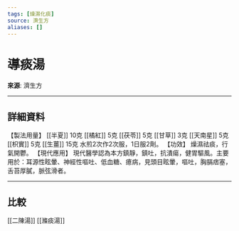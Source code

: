 ```yaml
---
tags: [燥濕化痰]
source: 濟生方
aliases: []
---
```


# 導痰湯

**來源**: 濟生方  

---

## 詳細資料
【製法用量】 [[半夏]] 10克 [[橘紅]] 5克 [[茯苓]] 5克 [[甘草]] 3克 [[天南星]] 5克 [[枳實]] 5克 [[生薑]] 15克
水煎2次作2次服，1日服2劑。
【功效】
燥濕祛痰，行氣開鬱。
【現代應用】
現代醫學認為本方鎮靜，鎮吐，抗潰瘍，健胃驅風。主要用於：耳源性眩暈、神經性嘔吐、低血糖、癔病，見頭目眩暈，嘔吐，胸膈痞塞，舌苔厚膩，脈弦滑者。

---

## 比較
[[二陳湯]]
[[滌痰湯]]
